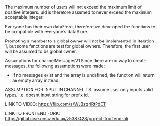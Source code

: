 The maximum number of users will not exceed the maximum limit of positive integers. uId is therefore assumed to never exceed the maximum acceptable integer. 

Everyone has their own dataStore, therefore we developed the functions to be compatible with everyone's dataStore.

Promoting a member to a global owner will not be implemented in Iteration 1, but some functions are test for global owners. Therefore, the first user will be assumed to be global owner.

Assumptions for channelMessagesV1
Since there are no way to create messages, the following assumptions were made:
- If no messages exist and the array is undefined, the function will return an empty array instead. 




ASSUMPTION FOR INPUT IN CHANNEL.TS.
assume user only inputs valid types. i.e. doesnt input string for prefix id.


LINK TO VIDEO: https://flip.com/s/WLBzq4RtPdET

LINK TO FRONTEND FORK: https://gitlab.cse.unsw.edu.au/z5387428/project-frontend-ali